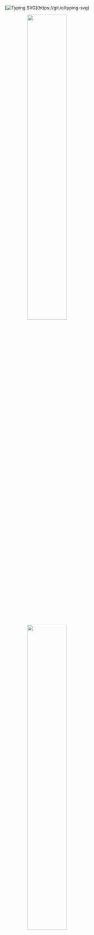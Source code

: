 <div align = "center">

[![Typing SVG](https://readme-typing-svg.demolab.com/?&width=1000&background=00000000&color=FFFFFF&center=True&vCenter=True&size=25&pause=900&lines=Welcome+to+seorining's+Github!;I'm+interested+in+Deep+Learning(RL,+Recsys,+...))](https://git.io/typing-svg)

</div>

<p align="center">
  <img height="50%" width="auto" src ="https://github-readme-stats.vercel.app/api?username=seorining&show_icons=true&count_private=true&theme=vue-dark&hide_border=true&bg_color=00000000">
  <img height="50%" width="auto" src ="https://github-readme-stats.vercel.app/api/top-langs/?username=seorining&layout=compact&hide_border=true&theme=vue-dark&bg_color=00000000&langs_count=6">
</p>

![seorining's Contibution Graph](https://github-readme-activity-graph.vercel.app/graph?username=seorining&theme=vue&bg_color=00000000&hide_border=true)

<div align = "center">

| Sovled.ac Tier </br> [Started on Sep 5rd 2024] |
|:---:|
| [![Solved.ac Profile](http://mazassumnida.wtf/api/v2/generate_badge?boj=train1312)](https://solved.ac/train1312)|

[![Hits](https://hits.seeyoufarm.com/api/count/incr/badge.svg?url=https%3A%2F%2Fgithub.com%2FholyPigeon%2Fhit-counter&count_bg=%231EB854&title_bg=%232C3E50&icon=github.svg&icon_color=%23E7E7E7&title=&edge_flat=false)](https://hits.seeyoufarm.com)

</div>
<!--
**seorining/seorining** is a ✨ _special_ ✨ repository because its `README.md` (this file) appears on your GitHub profile.

Here are some ideas to get you started:

- 🔭 I’m currently working on ...
- 🌱 I’m currently learning ...
- 👯 I’m looking to collaborate on ...
- 🤔 I’m looking for help with ...
- 💬 Ask me about ...
- 📫 How to reach me: ...
- 😄 Pronouns: ...
- ⚡ Fun fact: ...
-- 

정상화의 신, 신창섭

|<img src = "./신창섭.jpeg" width="=100" height="150">|
|:---:|
|정상화의 신, 신창섭|


| 이미지 | 제목 | 링크 |
|:---:|:---:|:---:|
| <img src = "./쌀숭이.jpeg" width="50" height="50"> | 쌀숭이 | https://www.youtube.com/watch?v=bj6XWGKKx60|
| <img src = "./정상화.jpeg" width="50" height="50"> | 바로 이단아 정상화 | https://www.youtube.com/watch?v=cYRkZmBuDqI |
| <img src = "./다해줬잖아.jpeg" width="50" height="50"> | 다 해줬잖아 | https://www.youtube.com/watch?v=DYbt8rmJT40 |
| <img src = "./억울하다.jpeg" width="50" height="50"> | 억울하다 억울해 | https://www.youtube.com/watch?v=eaHRyR4v7uA |
<center>
-->

